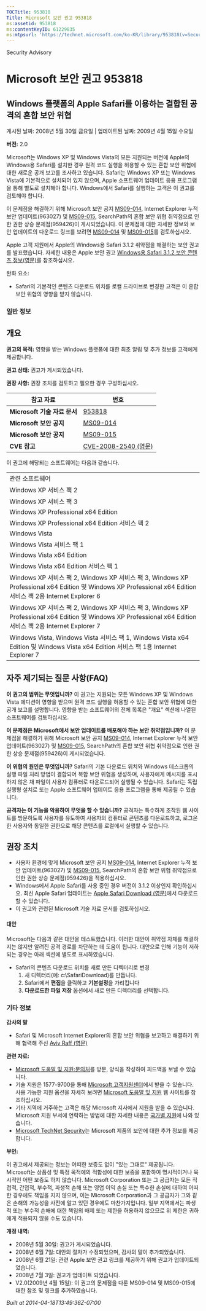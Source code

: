 ```yaml
---
TOCTitle: 953818
Title: Microsoft 보안 권고 953818
ms:assetid: 953818
ms:contentKeyID: 61229835
ms:mtpsurl: 'https://technet.microsoft.com/ko-KR/library/953818(v=Security.10)'
---
```


Security Advisory

Microsoft 보안 권고 953818
==========================

Windows 플랫폼의 Apple Safari를 이용하는 결합된 공격의 혼합 보안 위협
---------------------------------------------------------------------

게시된 날짜: 2008년 5월 30일 금요일 | 업데이트된 날짜: 2009년 4월 15일 수요일

**버전:** 2.0

Microsoft는 Windows XP 및 Windows Vista의 모든 지원되는 버전에 Apple의 Windows용 Safari를 설치한 경우 원격 코드 실행을 허용할 수 있는 혼합 보안 위협에 대한 새로운 공개 보고를 조사하고 있습니다. Safari는 Windows XP 또는 Windows Vista에 기본적으로 설치되어 있지 않으며, Apple 소프트웨어 업데이트 응용 프로그램을 통해 별도로 설치해야 합니다. Windows에서 Safari를 실행하는 고객은 이 권고를 검토해야 합니다.

이 문제점을 해결하기 위해 Microsoft 보안 공지 [MS09-014](http://technet.microsoft.com/security/bulletin/ms09-014), Internet Explorer 누적 보안 업데이트(963027) 및 [MS09-015](http://technet.microsoft.com/security/bulletin/ms09-015), SearchPath의 혼합 보안 위협 취약점으로 인한 권한 상승 문제점(959426)이 게시되었습니다. 이 문제점에 대한 자세한 정보와 보안 업데이트의 다운로드 링크를 보려면 [MS09-014](http://technet.microsoft.com/security/bulletin/ms09-014) 및 [MS09-015](http://technet.microsoft.com/security/bulletin/ms09-015)를 검토하십시오.

Apple 고객 지원에서 Apple의 Windows용 Safari 3.1.2 취약점을 해결하는 보안 권고를 발표했습니다. 자세한 내용은 Apple 보안 권고 [Windows용 Safari 3.1.2 보안 콘텐츠 정보(영문)](http://support.apple.com/kb/ht2092)를 참조하십시오.

완화 요소:

-   Safari의 기본적인 콘텐츠 다운로드 위치를 로컬 드라이브로 변경한 고객은 이 혼합 보안 위협의 영향을 받지 않습니다.

### 일반 정보

개요
----

<span></span>
**권고의 목적:** 영향을 받는 Windows 플랫폼에 대한 최초 알림 및 추가 정보를 고객에게 제공합니다.

**권고 상태:** 권고가 게시되었습니다.

**권장 사항:** 권장 조치를 검토하고 필요한 경우 구성하십시오.

| 참고 자료                    | 번호                                                                                    |
|------------------------------|-----------------------------------------------------------------------------------------|
| **Microsoft 기술 자료 문서** | [953818](http://support.microsoft.com/kb/953818)                                        |
| **Microsoft 보안 공지**      | [MS09-014](http://technet.microsoft.com/security/bulletin/ms09-014)                     |
| **Microsoft 보안 공지**      | [MS09-015](http://technet.microsoft.com/security/bulletin/ms09-015)                     |
| **CVE 참고**                 | [CVE-2008-2540 (영문)](http://www.cve.mitre.org/cgi-bin/cvename.cgi?name=cve-2008-2540) |

이 권고에 해당되는 소프트웨어는 다음과 같습니다.

|                                                                                                                                                              |
|--------------------------------------------------------------------------------------------------------------------------------------------------------------|
| 관련 소프트웨어                                                                                                                                              |
| Windows XP 서비스 팩 2                                                                                                                                       |
| Windows XP 서비스 팩 3                                                                                                                                       |
| Windows XP Professional x64 Edition                                                                                                                          |
| Windows XP Professional x64 Edition 서비스 팩 2                                                                                                              |
| Windows Vista                                                                                                                                                |
| Windows Vista 서비스 팩 1                                                                                                                                    |
| Windows Vista x64 Edition                                                                                                                                    |
| Windows Vista x64 Edition 서비스 팩 1                                                                                                                        |
| Windows XP 서비스 팩 2, Windows XP 서비스 팩 3, Windows XP Professional x64 Edition 및 Windows XP Professional x64 Edition 서비스 팩 2용 Internet Explorer 6 |
| Windows XP 서비스 팩 2, Windows XP 서비스 팩 3, Windows XP Professional x64 Edition 및 Windows XP Professional x64 Edition 서비스 팩 2용 Internet Explorer 7 |
| Windows Vista, Windows Vista 서비스 팩 1, Windows Vista x64 Edition 및 Windows Vista x64 Edition 서비스 팩 1용 Internet Explorer 7                           |

자주 제기되는 질문 사항(FAQ)
----------------------------

<span></span>
**이 권고의 범위는 무엇입니까?**
이 권고는 지원되는 모든 Windows XP 및 Windows Vista 에디션이 영향을 받으며 원격 코드 실행을 허용할 수 있는 혼합 보안 위협에 대한 공개 보고를 설명합니다. 영향을 받는 소프트웨어의 전체 목록은 "개요" 섹션에 나열된 소프트웨어를 검토하십시오.

**이 문제점은 Microsoft에서 보안 업데이트를 배포해야 하는 보안 취약점입니까?**
이 문제점을 해결하기 위해 Microsoft 보안 공지 [MS09-014](http://technet.microsoft.com/security/bulletin/ms09-014), Internet Explorer 누적 보안 업데이트(963027) 및 [MS09-015](http://technet.microsoft.com/security/bulletin/ms09-015), SearchPath의 혼합 보안 위협 취약점으로 인한 권한 상승 문제점(959426)이 게시되었습니다.

**이 위협의 원인은 무엇입니까?**
Safari의 기본 다운로드 위치와 Windows 데스크톱의 실행 파일 처리 방법이 결합되어 복합 보안 위협을 생성하며, 사용자에게 메시지를 표시하지 않은 채 파일이 사용자 컴퓨터로 다운로드되어 실행될 수 있습니다. Safari는 독립 실행형 설치로 또는 Apple 소프트웨어 업데이트 응용 프로그램을 통해 제공될 수 있습니다.

**공격자는 이 기능을 악용하여 무엇을 할 수 있습니까?**
공격자는 특수하게 조작된 웹 사이트를 방문하도록 사용자를 유도하여 사용자의 컴퓨터로 콘텐츠를 다운로드하고, 로그온한 사용자와 동일한 권한으로 해당 콘텐츠를 로컬에서 실행할 수 있습니다.

권장 조치
---------

<span></span>
-   사용자 환경에 맞게 Microsoft 보안 공지 [MS09-014](http://technet.microsoft.com/security/bulletin/ms09-014), Internet Explorer 누적 보안 업데이트(963027) 및 [MS09-015](http://technet.microsoft.com/security/bulletin/ms09-015), SearchPath의 혼합 보안 위협 취약점으로 인한 권한 상승 문제점(959426)을 적용하십시오.
-   Windows에서 Apple Safari를 사용 중인 경우 버전이 3.1.2 이상인지 확인하십시오. 최신 Apple Safari 업데이트는 [Apple Safari Download (영문)](http://www.apple.com/safari/download/)에서 다운로드할 수 있습니다.
-   이 권고와 관련된 Microsoft 기술 자료 문서를 검토하십시오.

#### 대안

Microsoft는 다음과 같은 대안을 테스트했습니다. 이러한 대안이 취약점 자체를 해결하지는 않지만 알려진 공격 경로를 차단하는 데 도움이 됩니다. 대안으로 인해 기능이 저하되는 경우는 아래 섹션에 별도로 표시하였습니다.

-   Safari의 콘텐츠 다운로드 위치를 새로 만든 디렉터리로 변경
    1.  새 디렉터리(예: c:\\SafariDownload)를 만듭니다.
    2.  Safari에서 **편집**을 클릭하고 **기본설정**을 가리킵니다
    3.  **다운로드한 파일 저장** 옵션에서 새로 만든 디렉터리를 선택합니다.

### 기타 정보

**감사의 말**

-   Safari 및 Microsoft Internet Explorer의 혼합 보안 위협을 보고하고 해결하기 위해 협력해 주신 [Aviv Raff (영문)](http://aviv.raffon.net/)

**관련 자료:**

-   [Microsoft 도움말 및 지원:문의처](https://support.microsoft.com/common/survey.aspx?scid=sw;en;1257&showpage=1&ws=technet&sd=tech)를 방문, 양식을 작성하여 피드백을 보낼 수 있습니다.
-   기술 지원은 1577-9700을 통해 [Microsoft 고객지원센터](http://go.microsoft.com/fwlink/?linkid=21131)에서 받을 수 있습니다. 사용 가능한 지원 옵션을 자세히 보려면 [Microsoft 도움말 및 지원](http://support.microsoft.com/) 웹 사이트를 참조하십시오.
-   기타 지역에 거주하는 고객은 해당 Microsoft 지사에서 지원을 받을 수 있습니다. Microsoft 지원 부서에 연락하는 방법에 대한 자세한 내용은 [국가별 지원](http://go.microsoft.com/fwlink/?linkid=21155)에 나와 있습니다.
-   [Microsoft TechNet Security](http://go.microsoft.com/fwlink/?linkid=21132)는 Microsoft 제품의 보안에 대한 추가 정보를 제공합니다.

**부인:**

이 권고에서 제공되는 정보는 어떠한 보증도 없이 "있는 그대로" 제공됩니다. Microsoft는 상품성 및 특정 목적에의 적합성에 대한 보증을 포함하여 명시적이거나 묵시적인 어떤 보증도 하지 않습니다. Microsoft Corporation 또는 그 공급자는 모든 직접적, 간접적, 부수적, 파생적 손해 또는 영업 이익 손실 또는 특수한 손실에 대하여 어떠한 경우에도 책임을 지지 않으며, 이는 Microsoft Corporation과 그 공급자가 그와 같은 손해의 가능성을 사전에 알고 있던 경우에도 마찬가지입니다. 일부 지역에서는 파생적 또는 부수적 손해에 대한 책임의 배제 또는 제한을 허용하지 않으므로 위 제한은 귀하에게 적용되지 않을 수도 있습니다.

**개정 내역:**

-   2008년 5월 30일: 권고가 게시되었습니다.
-   2008년 6월 7일: 대안의 절차가 수정되었으며, 감사의 말이 추가되었습니다.
-   2008년 6월 21일: 관련 Apple 보안 권고 링크를 제공하기 위해 권고가 업데이트되었습니다.
-   2008년 7월 3일: 권고가 업데이트 되었습니다.
-   V2.0(2009년 4월 15일): 이 권고의 문제점을 다룬 MS09-014 및 MS09-015에 대한 참조 및 링크를 추가하였습니다.

*Built at 2014-04-18T13:49:36Z-07:00*
